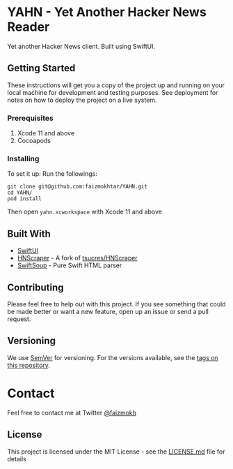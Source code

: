 # YAHN - Yet Another Hacker News Reader

Yet another Hacker News client. Built using SwiftUI.

## Getting Started

These instructions will get you a copy of the project up and running on your local machine for development and testing purposes. See deployment for notes on how to deploy the project on a live system.

### Prerequisites

1. Xcode 11 and above
2. Cocoapods

### Installing

To set it up: Run the followings:

```
git clone git@github.com:faizmokhtar/YAHN.git
cd YAHN/
pod install
```

Then open `yahn.xcworkspace` with Xcode 11 and above 

## Built With

* [SwiftUI](https://developer.apple.com/xcode/swiftui/)
* [HNScraper](https://github.com/faizmokhtar/HNScraper/) - A fork of [tsucres/HNScraper](https://github.com/tsucres/HNScraper)
* [SwiftSoup](https://github.com/scinfu/SwiftSoup) - Pure Swift HTML parser

## Contributing

Please feel free to help out with this project. If you see something that could be made better or want a new feature, open up an issue or send a pull request.

## Versioning

We use [SemVer](http://semver.org/) for versioning. For the versions available, see the [tags on this repository](https://github.com/faizmokhtar/YAHN/releases). 

# Contact 

Feel free to contact me at Twitter [@faizmokh](https://twitter.com/faizmokh)
## License

This project is licensed under the MIT License - see the [LICENSE.md](LICENSE.md) file for details